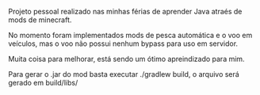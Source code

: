 Projeto pessoal realizado nas minhas férias de aprender Java atraés de mods de minecraft.

No momento foram implementados mods de pesca automática e o voo em veículos, mas o voo não possui nenhum bypass para uso em servidor.

Muita coisa para melhorar, está sendo um ótimo apreindizado para mim.


Para gerar o .jar do mod basta executar ./gradlew build, o arquivo será gerado em build/libs/